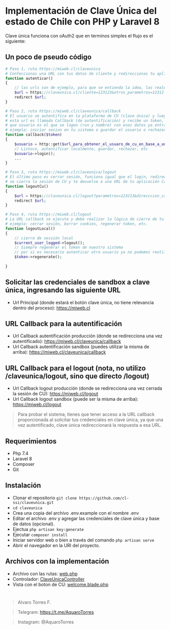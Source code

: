 # Implementación de Clave Única del estado de Chile con PHP y Laravel 8

Clave única funciona con oAuth2 que en terminos simples el flujo es el siguiente:

## Un poco de pseudo código

```php
# Paso 1, ruta https://miweb.cl/claveunica
# Confeccionas una URL con tus datos de cliente y redireccionas tu aplicación hacia esa URL que es de clave única.
function autenticar()
{
    // las urls son de ejemplo, para que se entienda la idea, las reales están más abajo o en el código.
    $url = https://claveunica.cl/cliente=123123&otros_parametros=12312
    redirect $url;
}

# Paso 2, ruta https://miweb.cl/claveunica/callback
# El usuario se autentifica en la plataforma de CU (clave única) y luego es redireccionado a una URL de tu sitio, 
# esta url es llamada Callback (de autentificación) y recibe un token, con ese token puedes a consultar 
# que usuario es el que se logeo (run y nombre) con esos datos ya entra en la lógica de tu sistema, 
# ejemplo: iniciar sesion en tu sistema o guardar el usuario o rechazarlo, etc.
function callback($token)
{
    $usuario = http::get($url_para_obtener_el_usuaro_de_cu_en_base_a_un_token, $token);
    // Listoco, autentificar localmente, guardar, rechazar, etc
    $usuario->login();
    ...
}

# Paso 3, ruta https://miweb.cl/claveunica/logout
# El último paso es cerrar sesión, funciona igual que el login, redireccionas tu aplicación a una URL de CU, 
# se cierra la sesión de CU y te devuelve a una URL de tu aplicación Callback (de cierre de sessión).
function logoutCu()
{
    $url = https://claveunica.cl/logout?parametros=123213&direcccion_callback_logout=https://miweb.cl/logout
    redirect $url;
}

# Paso 4, ruta https://miweb.cl/logout
# La URL callback se ejecuta y debe realizar la lógica de cierre de tu sistema, 
# ejemplo: cerrar sesión, borrar cookies, regenerar token, etc.
function logoutLocal()
{
    // cierre de sessión local
    $current_user_logged->logout();
    // Siempre regenerar el token de nuestro sistema 
    // por si es necesario autenticar otro usuario ya no podemos reutilziar el anterior.
    $token->regenerate();
    
}
```


## Solicitar las credenciales de sandbox a clave única, ingresando las siguiente URL
* Url Principal (donde estará el botón clave única, no tiene relevancia dentro del proceso): https://miweb.cl
## URL Callback para la autentificación
* Url Callback autentificación producción (donde se redirecciona una vez autentificado): https://miweb.cl/claveunica/callback
* Url Callback autentificación sandbox (puedes utilizar la misma de arriba): https://miweb.cl/claveunica/callback
## URL Callback para el logout (nota, no utilizo /claveunica/logout, sino que directo /logout)
* Url Callback logout producción (donde se redirecciona una vez cerrada la sesión de CU): https://miweb.cl/logout
* Url Callback logout sandbox (puede ser la misma de arriba): https://miweb.cl/logout

> Para probar el sistema, tienes que tener acceso a la URL callback proporcionada al solicitar tus credenciales en clave única, ya que una vez autentificado, clave única redireccionará la respuesta a esa URL.

## Requerimientos

- Php 7.4
- Laravel 8
- Composer
- Git

  

## Instalación

* Clonar el repositorio `git clone https://github.com/cl-ssi/claveunica.git`
*  `cd claveunica`
* Crea una copia del archivo .env.example con el nombre .env
* Editar el archivo .env y agregar las credenciales de clave única y base de datos (opcional).
* Ejectua `php artisan key:generate`
* Ejecutar `composer install`
* Iniciar servidor web o bien a través del comando `php artisan serve`
* Abrir el navegador en la URI del proyecto.

   

## Archivos con la implementación

* Archivo con las rutas: <a  href="https://github.com/cl-ssi/claveunica/blob/main/routes/web.php">web.php</a>
* Controlador: <a  href="https://github.com/cl-ssi/claveunica/blob/main/app/Http/Controllers/ClaveUnicaController.php">ClaveUnicaController</a>
* Vista con el boton de CU: <a  href="https://github.com/cl-ssi/claveunica/blob/main/resources/views/welcome.blade.php">welcome.blade.php</a>


#
> Alvaro Torres F.

> Telegram: https://t.me/AquaroTorres 

> Instagram: @AquaroTorres
